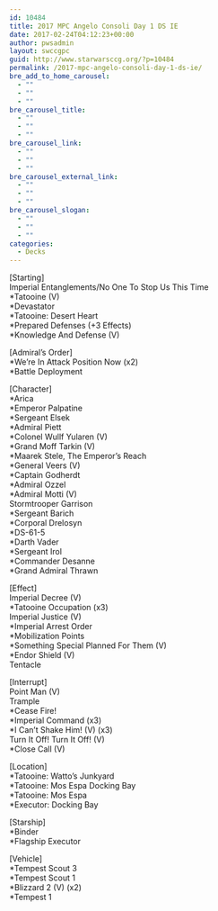 ```yaml
---
id: 10484
title: 2017 MPC Angelo Consoli Day 1 DS IE
date: 2017-02-24T04:12:23+00:00
author: pwsadmin
layout: swccgpc
guid: http://www.starwarsccg.org/?p=10484
permalink: /2017-mpc-angelo-consoli-day-1-ds-ie/
bre_add_to_home_carousel:
  - ""
  - ""
  - ""
bre_carousel_title:
  - ""
  - ""
  - ""
bre_carousel_link:
  - ""
  - ""
  - ""
bre_carousel_external_link:
  - ""
  - ""
  - ""
bre_carousel_slogan:
  - ""
  - ""
  - ""
categories:
  - Decks
---
```

[Starting]  
Imperial Entanglements/No One To Stop Us This Time  
*Tatooine (V)  
*Devastator  
*Tatooine: Desert Heart  
*Prepared Defenses (+3 Effects)  
*Knowledge And Defense (V)

[Admiral&#8217;s Order]  
*We&#8217;re In Attack Position Now (x2)  
*Battle Deployment

[Character]  
*Arica  
*Emperor Palpatine  
*Sergeant Elsek  
*Admiral Piett  
*Colonel Wullf Yularen (V)  
*Grand Moff Tarkin (V)  
*Maarek Stele, The Emperor&#8217;s Reach  
*General Veers (V)  
*Captain Godherdt  
*Admiral Ozzel  
*Admiral Motti (V)  
Stormtrooper Garrison  
*Sergeant Barich  
*Corporal Drelosyn  
*DS-61-5  
*Darth Vader  
*Sergeant Irol  
*Commander Desanne  
*Grand Admiral Thrawn

[Effect]  
Imperial Decree (V)  
*Tatooine Occupation (x3)  
Imperial Justice (V)  
*Imperial Arrest Order  
*Mobilization Points  
*Something Special Planned For Them (V)  
*Endor Shield (V)  
Tentacle

[Interrupt]  
Point Man (V)  
Trample  
*Cease Fire!  
*Imperial Command (x3)  
*I Can&#8217;t Shake Him! (V) (x3)  
Turn It Off! Turn It Off! (V)  
*Close Call (V)

[Location]  
*Tatooine: Watto&#8217;s Junkyard  
*Tatooine: Mos Espa Docking Bay  
*Tatooine: Mos Espa  
*Executor: Docking Bay

[Starship]  
*Binder  
*Flagship Executor

[Vehicle]  
*Tempest Scout 3  
*Tempest Scout 1  
*Blizzard 2 (V) (x2)  
*Tempest 1